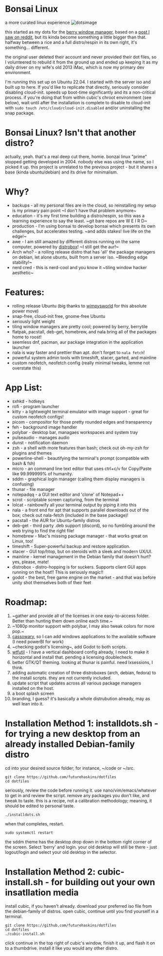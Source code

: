 # Bonsai Linux
a more curated linux experience
![dotsimage](https://user-images.githubusercontent.com/43792895/185729686-4baeb80b-ca64-4734-aa96-1f486143b599.png)

this started as my dots for the [berry window manager](https://github.com/JLErvin/berry), based on a [post I saw on reddit](https://www.reddit.com/r/unixporn/comments/vcphbh/berry_pine/), but its kinda become something a little bigger than that. halfway between a rice and a full distro/respin in its own right, it's something... different. 

the original user deleted their account and never provided their dot files, so I volunteered to rebuild it from the ground up and ended up keeping it as my daily driver on my wife's old 2013 iMac, which is now my primary dev environment.

I'm running this set up on Ubuntu 22.04. I started with the server iso and built up to here. If you'd like to replicate that directly, seriously consider disabling cloud-init. speeds up boot-time significantly and its a non-critical process. if you're doing that from within cubic's chroot environment (see below), wait until after the installation is complete to disable to cloud-init with ```sudo touch /etc/cloud/cloud-init.disabled``` and/or uninstalling the snap package.

# Bonsai Linux? Isn't that another distro?
actually, yeah. that's a real deep cut there, homie. bonzai linux "prime" stopped getting developed in 2004. nobody else was using the name, so I picked it up. this project is unrelated to the previous project - but it shares a base (kinda ubuntu/debian) and its drive for minimalism.

# Why?
 - backups - all my personal files are in the cloud, so reinstalling my setup is my primary pain point \~I don't have that problem anymore~
 - education - it's my first time building a distro/respin, so this was a learning experience to say the least. \~git bare repos are W E I R D~
 - production - I'm using bonsai to develop bonsai which presents its own challenges, but accelerates testing. \~and adds stakes! live life on the edge!~
 - awe - I am still amazed by different distros running on the same computer, powered by [distrobox](https://github.com/89luca89/distrobox)! \~I still get the aur!~
 - Arch who? - a rolling release distro that has 'all' the package managers on debian, let alone ubuntu, built from a server iso. \~Bleeding edge stability!~
 - nerd cred - this is nerd-cool and you know it \~tiling window hacker aesthetic~

# Features:
 - rolling release Ubuntu (big thanks to [wimpysworld](https://github.com/wimpysworld) for this absolute power move)
 - snap-free, cloud-init free, gnome-free Ubuntu
 - seriously light weight
 - tiling window managers are pretty cool; powered by berry, berrytile
 - flatpak, pacstall, deb-get, homebrew, and nala bring all of the packages home to roost!
 - seemless dnf, pacman, aur package integration in the application launcher
 - nala is way faster and prettier than apt. don't forget to ```nala fetch```!
 - powerful system admin tools with timeshift, stacer, garted, and mainline
 - custom neofetch, neofetch config (really minimal tweaks, lemme not overstate this)

# App List:
 - sxhkd - hotkeys
 - rofi - program launcher
 - kitty - a lightweight terminal emulator with image support - great for custom neofetch configs!
 - picom - compositor for those pretty rounded edges and transparency
 - feh - background image handler
 - polybar - desktop bar, managaes workspaces and system tray
 - pulseaudio - manages audio
 - dunst - notification daemon
 - zsh - a shell with more features than bash; check out oh-my-zsh for plugins and themes
 - powerline-shell - beautifying the terminal's prompt (compatible with bash & fsh)
 - micro - an command line text editor that uses ctrl+c/v for Copy/Paste like 99.999999% of humanity.
 - sddm - graphical login manager (calling them display managers is confusing)
 - thunar - file manager
 - notepadqq - a GUI text editor and 'clone' of Notepad++
 - scrot - scriptable screen capturing, from the terminal
 - lolcat - rainbowify all your terminal output by piping it into this
 - nala - a front end for apt that supports parallel downloads out of the box; check out nala-fetch (included in the base package)!
 - pacstall - the AUR for Ubuntu-family distros
 - deb-get - third party .deb support (discord), so no fumbling around the web trying to find the right file!
 - homebrew - Mac's missing package manager - that works great on Linux, too!
 - timeshift - Super-powerful backup and restore application.
 - stacer - GUI top/htop, but on steroids with a sleek and modern UX/UI.
 - mainline - kernel management in the Debian family that doesn't hurt? yes, please, mate!
 - distrobox - distro-hopping is for suckers. Supports client GUI apps running on the host!! This is seriously magic!!
 - godot - the best, free game engine on the market - and that was before unity shot themselves both of their feet
 
# Roadmap:
 1.  ~gather and provide all of the licenses in one easy-to-access folder. Better than hunting them down online each time.~
 2.  ~1080p monitor support with polybar, I may also tweak colors for more pop.~
 3.  [cassowary](https://github.com/casualsnek/cassowary), so I can add windows applications to the available software (I need powerBI for work)
 4.  ~checking godot's licensing~, add Godot to both scripts.
 5.  [wtfutil](https://github.com/wtfutil/wtf) - I have a vertical dashboard config already, I need to make it horizontal and install that. pending a licensing doublecheck.
 6.  better GTK/QT theming. looking at thunar is painful. need lxsessions, I think.
 7.  adding automatic creation of three distroboxes (arch, debian, fedora) to the install scripts. they are not currently included.
 8.  update script that updates across all various package managers installed on the host.
 9.  a boot splash screen
 10. branding, I guess? it's basically a whole distrubution already, may as well lean into it.

# Installation Method 1: installdots.sh - for trying a new desktop from an already installed Debian-family distro
cd into your desired source folder; for instance, ~/code or ~/src. 

```
git clone https://github.com/futurehaskins/dotfiles
cd dotfiles
```
seriously, review the code before running it. use nano/vim/emacs/whatever to get in and review the script. remove any packages you don't like, and tweak to taste. this is a recipe, not a calibration methodology; meaning, it should be edited to personal taste.
```
./installdots.sh
```
when that completes, restart.
```
sudo systemctl restart
```
the sddm theme has the desktop drop down in the bottom right corner of the screen. Select 'berry' and login. your old desktop will still be there - just logout/login and select your old desktop in the selector.

# Installation Method 2: cubic-install.sh - for building out your own insatllation media
install cubic, if you haven't already.
download your preferred iso file from the debian-family of distros.
open cubic, continue until you find yourself in a terminal.
```
git clone https://github.com/futurehaskins/dotfiles
cd dotfiles
./cubic-install.sh
```
click continue in the top right of cubic's window, finish it up, and flash it on to a thumbdrive. install it like you would any other distro.
